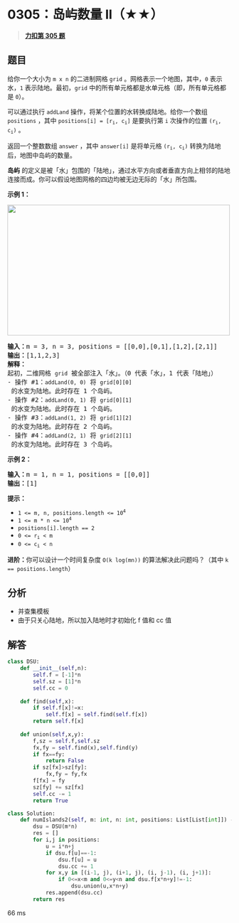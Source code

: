 # 0305：岛屿数量 II（★★）


> <u>**[力扣第 305 题](https://leetcode.cn/problems/number-of-islands-ii/)**</u>

## 题目

<p>给你一个大小为 <code>m x n</code> 的二进制网格 <code>grid</code> 。网格表示一个地图，其中，<code>0</code> 表示水，<code>1</code> 表示陆地。最初，<code>grid</code> 中的所有单元格都是水单元格（即，所有单元格都是 <code>0</code>）。</p>

<p>可以通过执行 <code>addLand</code> 操作，将某个位置的水转换成陆地。给你一个数组 <code>positions</code> ，其中 <code>positions[i] = [r<sub>i</sub>, c<sub>i</sub>]</code> 是要执行第 <code>i</code> 次操作的位置 <code>(r<sub>i</sub>, c<sub>i</sub>)</code> 。</p>

<p>返回一个整数数组 <code>answer</code> ，其中 <code>answer[i]</code> 是将单元格 <code>(r<sub>i</sub>, c<sub>i</sub>)</code> 转换为陆地后，地图中岛屿的数量。</p>

<p><strong>岛屿</strong> 的定义是被「水」包围的「陆地」，通过水平方向或者垂直方向上相邻的陆地连接而成。你可以假设地图网格的四边均被无边无际的「水」所包围。</p>


<p><strong>示例 1：</strong></p>
<img alt="" src="https://assets.leetcode.com/uploads/2021/03/10/tmp-grid.jpg" style="width: 500px; height: 294px;" />
<pre>
<strong>输入：</strong>m = 3, n = 3, positions = [[0,0],[0,1],[1,2],[2,1]]
<strong>输出：</strong>[1,1,2,3]
<strong>解释：</strong>
起初，二维网格 <code>grid</code> 被全部注入「水」。（0 代表「水」，1 代表「陆地」）
- 操作 #1：<code>addLand(0, 0)</code> 将 <code>grid[0][0]</code> 的水变为陆地。此时存在 1 个岛屿。
- 操作 #2：<code>addLand(0, 1)</code> 将 <code>grid[0][1]</code> 的水变为陆地。此时存在 1 个岛屿。
- 操作 #3：<code>addLand(1, 2)</code> 将 <code>grid[1][2]</code> 的水变为陆地。此时存在 2 个岛屿。
- 操作 #4：<code>addLand(2, 1)</code> 将 <code>grid[2][1]</code> 的水变为陆地。此时存在 3 个岛屿。
</pre>

<p><strong>示例 2：</strong></p>

<pre>
<strong>输入：</strong>m = 1, n = 1, positions = [[0,0]]
<strong>输出：</strong>[1]
</pre>



<p><strong>提示：</strong></p>

<ul>
<li><code>1 &lt;= m, n, positions.length &lt;= 10<sup>4</sup></code></li>
<li><code>1 &lt;= m * n &lt;= 10<sup>4</sup></code></li>
<li><code>positions[i].length == 2</code></li>
<li><code>0 &lt;= r<sub>i</sub> &lt; m</code></li>
<li><code>0 &lt;= c<sub>i</sub> &lt; n</code></li>
</ul>



<p><strong>进阶：</strong>你可以设计一个时间复杂度 <code>O(k log(mn))</code> 的算法解决此问题吗？（其中 <code>k == positions.length</code>）</p>


## 分析

- 并查集模板
- 由于只关心陆地，所以加入陆地时才初始化 f 值和 cc 值

## 解答

```python
class DSU:
    def __init__(self,n):
        self.f = [-1]*n
        self.sz = [1]*n
        self.cc = 0
    
    def find(self,x):
        if self.f[x]!=x:
            self.f[x] = self.find(self.f[x])
        return self.f[x]
    
    def union(self,x,y):
        f,sz = self.f,self.sz
        fx,fy = self.find(x),self.find(y)
        if fx==fy:
            return False
        if sz[fx]>sz[fy]:
            fx,fy = fy,fx
        f[fx] = fy
        sz[fy] += sz[fx]
        self.cc -= 1
        return True

class Solution:
    def numIslands2(self, m: int, n: int, positions: List[List[int]]) -> List[int]:
        dsu = DSU(m*n)
        res = []
        for i,j in positions:
            u = i*n+j
            if dsu.f[u]==-1:
                dsu.f[u] = u
                dsu.cc += 1
            for x,y in [(i-1, j), (i+1, j), (i, j-1), (i, j+1)]:
                if 0<=x<m and 0<=y<n and dsu.f[x*n+y]!=-1:
                    dsu.union(u,x*n+y)
            res.append(dsu.cc)
        return res
```
66 ms

